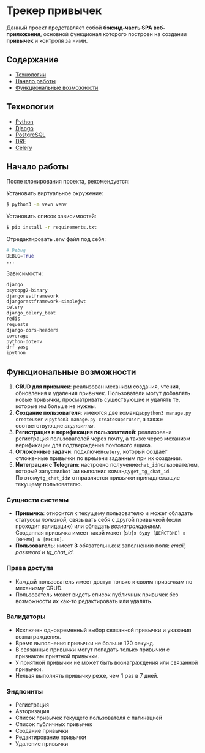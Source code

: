 # Трекер привычек
Данный проект представляет собой **бэкэнд-часть SPA веб-приложения**, основной функционал которого построен на создании **привычек** и контроля за ними.

## Содержание
- [Технологии](#технологии)
- [Начало работы](#начало-работы)
- [Функциональные возможности](#функциональные-возможности)

## Технологии
- [Python](https://www.python.org/)
- [Django](https://www.djangoproject.com/)
- [PostgreSQL](https://www.postgresql.org/)
- [DRF](https://www.django-rest-framework.org/)
- [Celery](https://docs.celeryq.dev/en/stable/)


## Начало работы
После клонирования проекта, рекомендуется:

Установить виртуальное окружение:
```sh
$ python3 -m vevn venv
```

Установить список зависимостей:
```sh
$ pip install -r requirements.txt
```

Отредактировать .env файл под себя:
```python
# Debug
DEBUG=True
...
```

Зависимости:
```python
django
psycopg2-binary
djangorestframework
djangorestframework-simplejwt
celery
django_celery_beat
redis
requests
django-cors-headers
coverage
python-dotenv
drf-yasg
ipython
```

## Функциональные возможности
1. **CRUD для привычек**: реализован механизм создания, чтения, обновления и удаления привычек. Пользователи могут добавлять новые привычки, просматривать существующие и удалять те, которые им больше не нужны.
2. **Создание пользователя**: имеются две команды:```python3 manage.py createuser``` и ```python3 manage.py createsuperuser```, а также соответствующие _эндпоинты_.
3. **Регистрация и верификация пользователей**: реализована регистрация пользователей через почту, а также через механизм верификации для подтверждения почтового ящика.
4. **Отложенные задачи**: подключен```celery```, который создает отложенные привычки по времени заданным при их создании.
5. **Интеграция с Telegram**: настроено получение```chat_id```пользователем, который запустил```bot`а```и выполнил команду```get_tg_chat_id```.\
По этому```tg_chat_id```и отправляется привычки принадлежащие текущему пользователю.

### Сущности системы
* **Привычка**: относится к текущему пользователю и может обладать статусом _полезной_, связывать себя с другой привычкой (если проходит валидацию) или обладать _вознаграждением_.\
Созданная привычка имеет такой макет (str)```я буду [ДЕЙСТВИЕ] в [ВРЕМЯ] в [МЕСТО]```.
* **Пользователь**: имеет **3** обязательных к заполнению поля: _email, password и tg_chat_id_.

### Права доступа
* Каждый пользователь имеет доступ только к своим привычкам по механизму CRUD.
* Пользователь может видеть список публичных привычек без возможности их как-то редактировать или удалять.

### Валидаторы
* Исключен одновременный выбор связанной привычки и указания вознаграждения.
* Время выполнения привычки не больше 120 секунд.
* В связанные привычки могут попадать только привычки с признаком приятной привычки.
* У приятной привычки не может быть вознаграждения или связанной привычки.
* Нельзя выполнять привычку реже, чем 1 раз в 7 дней.

### Эндпоинты
* Регистрация
* Авторизация
* Список привычек текущего пользователя с пагинацией
* Список публичных привычек
* Создание привычки
* Редактирование привычки
* Удаление привычки